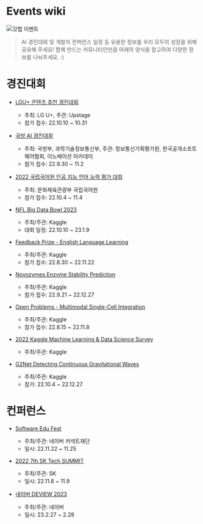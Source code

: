 # Events wiki
![깃헙 이벤트](https://user-images.githubusercontent.com/50396533/197912521-2869ec98-b3cd-435f-93fa-c587c3d49acf.png)

> AI 경진대회 및 개발자 컨퍼런스 일정 등 유용한 정보를 우리 모두의 성장을 위해 공유해 주세요!
> 함께 만드는 커뮤니티인만큼 아래의 양식을 참고하여 다양한 정보를 나눠주세요. :) 

# 경진대회
- [LGU+ 콘텐츠 추천 경진대회](https://github.com/UpstageAI/2022-lguplus-AI-Ground)
  + 주최: LG U+, 주관: Upstage
  + 참가 접수: 22.10.10 ~ 10.31

- [국방 AI 경진대회](https://aiconnect.kr/competition/detail/213)
  + 주최: 국방부, 과학기술정보통신부, 주관: 정보통신기획평가원, 한국공개소프트웨어협회, 이노베이션 아카데미
  + 참가 접수: 22.9.30 ~ 11.2 
  
- [2022 국립국어원 인공 지능 언어 능력 평가 대회](https://corpus.korean.go.kr/)
  + 주최: 문화체육관광부 국립국어원
  + 참가 접수: 22.10.4 ~ 11.4 
  
- [NFL Big Data Bowl 2023](https://www.kaggle.com/competitions/nfl-big-data-bowl-2023/overview/timeline)
  + 주최/주관: Kaggle
  + 대회 일정: 22.10.10 ~ 23.1.9
  
- [Feedback Prize - English Language Learning](https://www.kaggle.com/competitions/feedback-prize-english-language-learning/overview/timeline)
  + 주최/주관: Kaggle
  + 참가 접수: 22.8.30 ~ 22.11.22
  
- [Novozymes Enzyme Stability Prediction](https://www.kaggle.com/competitions/novozymes-enzyme-stability-prediction/overview/timeline)
  + 주최/주관: Kaggle
  + 참가 접수: 22.9.21 ~ 22.12.27
  
- [Open Problems - Multimodal Single-Cell Integration](https://www.kaggle.com/competitions/open-problems-multimodal/overview/timeline)
  + 주최/주관: Kaggle
  + 참가 접수: 22.8.15 ~ 22.11.8
  
- [2022 Kaggle Machine Learning & Data Science Survey](https://www.kaggle.com/competitions/kaggle-survey-2022/discussion)
  + 주최/주관: Kaggle
  
- [G2Net Detecting Continuous Gravitational Waves](https://www.kaggle.com/competitions/g2net-detecting-continuous-gravitational-waves/overview/timeline)
  + 주최/주관: Kaggle
  + 참가: 22.10.4 ~ 22.12.27


# 컨퍼런스
- [Software Edu Fest](https://sef.connect.or.kr/2022)
  + 주최/주관: 네이버 커넥트재단
  + 일시: 22.11.22 ~ 11.25
  
- [2022 7th SK Tech SUMMIT](https://www.sktechsummit.com/)
  + 주최/주관: SK
  + 일시: 22.11.8 ~ 11.9 
  
- [네이버 DEVIEW 2023](https://deview.kr/2023/cfs)
  + 주최/주관: 네이버
  + 일시: 23.2.27 ~ 2.28
